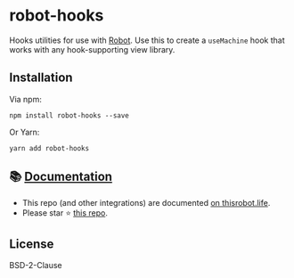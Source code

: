 # robot-hooks

Hooks utilities for use with [Robot](https://thisrobot.life/). Use this to create a `useMachine` hook that works with any hook-supporting view library.

## Installation

Via npm:

```shell
npm install robot-hooks --save
```

Or Yarn:

```shell
yarn add robot-hooks
```

## 📚 [Documentation](https://thisrobot.life/integrations/robot-hooks.html)

* This repo (and other integrations) are documented [on thisrobot.life](https://thisrobot.life/integrations/robot-hooks.html).
* Please star ⭐️ [this repo](https://github.com/matthewp/robot-hooks).

## License

BSD-2-Clause